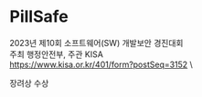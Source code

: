 # PillSafe
2023년 제10회 소프트웨어(SW) 개발보안 경진대회 \
주최 행정안전부, 주관 KISA \
https://www.kisa.or.kr/401/form?postSeq=3152 \

장려상 수상
